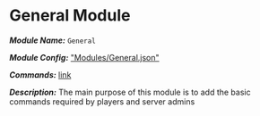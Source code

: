 # General Module

***Module Name:*** `General`

***Module Config:*** ["Modules/General.json"](../config/General)

***Commands:*** [link](https://se-wiki.wurmatron.io/commands#general-module)

***Description:*** The main purpose of this module is to add the basic commands required by players and server admins
